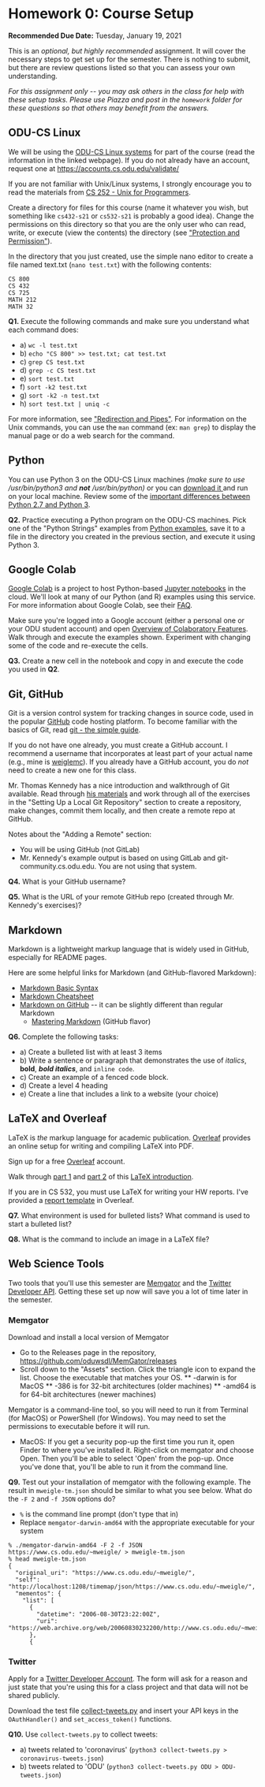 # Homework 0: Course Setup

**Recommended Due Date:** Tuesday, January 19, 2021 

This is an *optional, but highly recommended* assignment. It will cover the necessary steps to get set up for the semester.  There is nothing to submit, but there are review questions listed so that you can assess your own understanding.

*For this assignment only -- you may ask others in the class for help with these setup tasks. Please use Piazza and post in the `homework` folder for these questions so that others may benefit from the answers.* 

## ODU-CS Linux

We will be using the [ODU-CS Linux systems](https://systems.cs.odu.edu/Unix_and_Linux_Services) for part of the course (read the information in the linked webpage). If you do not already have an account, request one at https://accounts.cs.odu.edu/validate/

If you are not familiar with Unix/Linux systems, I strongly encourage you to read the materials from [CS 252 - Unix for Programmers](https://www.cs.odu.edu/~zeil/cs252/latest/Directory/outline/index.html). 

Create a directory for files for this course (name it whatever you wish, but something like `cs432-s21` or `cs532-s21` is probably a good idea). Change the permissions on this directory so that you are the only user who can read, write, or execute (view the contents) the directory (see ["Protection and Permission"](https://www.cs.odu.edu/~zeil/cs252/latest/Public/protection/index.html)).

In the directory that you just created, use the simple nano editor to create a file named text.txt (`nano test.txt`) with the following contents:
```
CS 800
CS 432
CS 725
MATH 212
MATH 32
```

**Q1.** Execute the following commands and make sure you understand what each command does: 
* a) `wc -l test.txt`
* b) `echo "CS 800" >> test.txt; cat test.txt`
* c) `grep CS test.txt`
* d) `grep -c CS test.txt`
* e) `sort test.txt`
* f) `sort -k2 test.txt`
* g) `sort -k2 -n test.txt`
* h) `sort test.txt | uniq -c`


For more information, see ["Redirection and Pipes"](https://www.cs.odu.edu/~zeil/cs252/latest/Public/redirection/index.html).  For information on the Unix commands, you can use the `man` command (ex: `man grep`) to display the manual page or do a web search for the command.

## Python

You can use Python 3 on the ODU-CS Linux machines *(make sure to use /usr/bin/python3 and **not** /usr/bin/python)* or you can [download it ](https://www.python.org/downloads/) and run on your local machine.  Review some of the [important differences between Python 2.7 and Python 3](https://www.geeksforgeeks.org/important-differences-between-python-2-x-and-python-3-x-with-examples/).

**Q2.** Practice executing a Python program on the ODU-CS machines. Pick one of the "Python Strings" examples from [Python examples](https://www.w3schools.com/python/python_examples.asp), save it to a file in the directory you created in the previous section, and execute it using Python 3.

## Google Colab

[Google Colab](https://colab.research.google.com) is a project to host Python-based [Jupyter notebooks](https://jupyter.org/) in the cloud.  We'll look at many of our Python (and R) examples using this service.  For more information about Google Colab, see their [FAQ](https://research.google.com/colaboratory/faq.html).

Make sure you're logged into a Google account (either a personal one or your ODU student account) and open [Overview of Colaboratory Features](https://colab.research.google.com/notebooks/basic_features_overview.ipynb). Walk through and execute the examples shown.  Experiment with changing some of the code and re-execute the cells.

**Q3.** Create a new cell in the notebook and copy in and execute the code you used in **Q2**.

## Git, GitHub

Git is a version control system for tracking changes in source code, used in the popular [GitHub](https://github.com) code hosting platform.  To become familiar with the basics of Git, read [git - the simple guide](https://rogerdudler.github.io/git-guide/).

If you do not have one already, you must create a GitHub account.  I recommend a username that incorporates at least part of your actual name (e.g., mine is [weiglemc](https://github.com/weiglemc)).  If you already have a GitHub account, you do *not* need to create a new one for this class.

Mr. Thomas Kennedy has a nice introduction and walkthrough of Git available.  Read through [his materials](https://git-community.cs.odu.edu/tkennedy/git-workshop/-/wikis/Git-Workshop) and work through all of the exercises in the "Setting Up a Local Git Repository" section to create a repository, make changes, commit them locally, and then create a remote repo at GitHub.  

Notes about the "Adding a Remote" section:
* You will be using GitHub (not GitLab)
* Mr. Kennedy's example output is based on using GitLab and git-community.cs.odu.edu.  You are not using that system.

**Q4.** What is your GitHub username?

**Q5.** What is the URL of your remote GitHub repo (created through Mr. Kennedy's exercises)?

## Markdown

Markdown is a lightweight markup language that is widely used in GitHub, especially for README pages.  

Here are some helpful links for Markdown (and GitHub-flavored Markdown):
* [Markdown Basic Syntax](https://www.markdownguide.org/basic-syntax)
* [Markdown Cheatsheet](https://github.com/adam-p/markdown-here/wiki/Markdown-Cheatsheet)
* [Markdown on GitHub](https://help.github.com/en/categories/writing-on-github) -- it can be slightly different than regular Markdown
  * [Mastering Markdown](https://guides.github.com/features/mastering-markdown/) (GitHub flavor)

**Q6.** Complete the following tasks:
* a) Create a bulleted list with at least 3 items
* b) Write a sentence or paragraph that demonstrates the use of *italics*, **bold**, ***bold italics***, and `inline code`.
* c) Create an example of a fenced code block.
* d) Create a level 4 heading
* e) Create a line that includes a link to a website (your choice)

## LaTeX and Overleaf

LaTeX is *the* markup language for academic publication. [Overleaf](https://overleaf.com) provides an online setup for writing and compiling LaTeX into PDF.  

Sign up for a free [Overleaf](https://overleaf.com) account.

Walk through [part 1](https://www.overleaf.com/learn/latex/Free_online_introduction_to_LaTeX_(part_1)) and [part 2](https://www.overleaf.com/learn/latex/Free_online_introduction_to_LaTeX_(part_2)) of this [LaTeX introduction](https://www.overleaf.com/learn/latex/Free_online_introduction_to_LaTeX_(part_1)). 

If you are in CS 532, you must use LaTeX for writing your HW reports.  I've provided a [report template](https://www.overleaf.com/read/tzvqcjvjtgdx) in Overleaf.

**Q7.** What environment is used for bulleted lists?  What command is used to start a bulleted list?

**Q8.** What is the command to include an image in a LaTeX file?

## Web Science Tools

Two tools that you'll use this semester are [Memgator](https://github.com/oduwsdl/MemGator) and the [Twitter Developer API](https://developer.twitter.com/en).  Getting these set up now will save you a lot of time later in the semester.

### Memgator
Download and install a local version of Memgator
* Go to the Releases page in the repository, https://github.com/oduwsdl/MemGator/releases
* Scroll down to the "Assets" section.  Click the triangle icon to expand the list.  Choose the executable that matches your OS.
** -darwin is for MacOS
** -386 is for 32-bit architectures (older machines)
** -amd64 is for 64-bit architectures (newer machines)

Memgator is a command-line tool, so you will need to run it from Terminal (for MacOS) or PowerShell (for Windows).  You may need to set the permissions to executable before it will run.
* MacOS: If you get a security pop-up the first time you run it, open Finder to where you've installed it.  Right-click on memgator and choose Open.  Then you'll be able to select 'Open' from the pop-up.  Once you've done that, you'll be able to run it from the command line.

**Q9.** Test out your installation of memgator with the following example.  The result in `mweigle-tm.json` should be similar to what you see below.  What do the `-F 2` and `-f JSON` options do?
* `%` is the command line prompt (don't type that in)
* Replace `memgator-darwin-amd64` with the appropriate executable for your system

```
% ./memgator-darwin-amd64 -F 2 -f JSON https://www.cs.odu.edu/~mweigle/ > mweigle-tm.json
% head mweigle-tm.json
{
  "original_uri": "https://www.cs.odu.edu/~mweigle/",
  "self": "http://localhost:1208/timemap/json/https://www.cs.odu.edu/~mweigle/",
  "mementos": {
    "list": [
      {
        "datetime": "2006-08-30T23:22:00Z",
        "uri": "https://web.archive.org/web/20060830232200/http://www.cs.odu.edu/~mweigle/"
      },
      {
``` 

### Twitter

Apply for a [Twitter Developer Account](https://developer.twitter.com/en/apply-for-access).  The form will ask for a reason and just state that you're using this for a class project and that data will not be shared publicly.

Download the test file [collect-tweets.py](collect-tweets.py) and insert your API keys in the `OAuthHandler()` and `set_access_token()` functions.

**Q10.** Use `collect-tweets.py` to collect tweets:
* a) tweets related to 'coronavirus' (`python3 collect-tweets.py > coronavirus-tweets.json`)
* b) tweets related to 'ODU' (`python3 collect-tweets.py ODU > ODU-tweets.json`)
